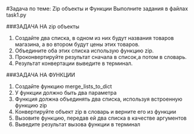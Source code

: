 #Задача по теме: Zip объекты и Функции
Выполните задания в файлах task1.py 

###ЗАДАЧА НА zip объекты

1. Создайте два списка, в одном из них будут названия товаров магазина, а во втором будут цены этих товаров.
2. Объедините оба этих списка использую функцию zip.
3. Проконвертируйте результат сначала в список,а потом в словарь.
4. Результат конвертации выведите в терминал. 


###ЗАДАЧА НА ФУНКЦИИ
1. Создайте функцию merge_lists_to_dict
2. У функции должно быть два параметра
3. Функция должна объединять два списка,
используя встроенную функцию zip
4. Конвертируйте объект zip в словарь и верните его
из функции
5. Вызовите функцию, передав ей два списка в
качестве аргументов
6. Выведите результат вызова функции в терминал


